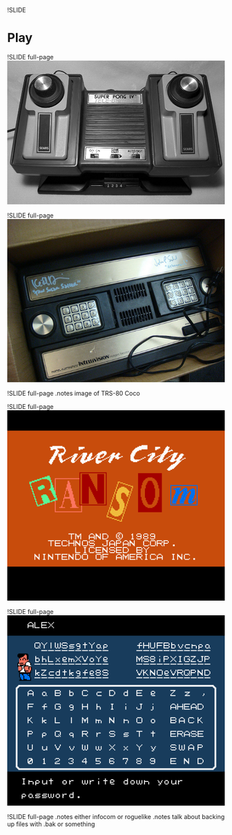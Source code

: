 !SLIDE 

# Play #

!SLIDE full-page
![](img/pong-console.jpg)

!SLIDE full-page
![](img/intellivision.jpg)

!SLIDE full-page
.notes image of TRS-80 Coco

!SLIDE full-page
![](img/rcrtitle.png)

!SLIDE full-page
![](img/rcrpassword.png)

!SLIDE full-page
.notes either infocom or roguelike
.notes talk about backing up files with .bak or something


